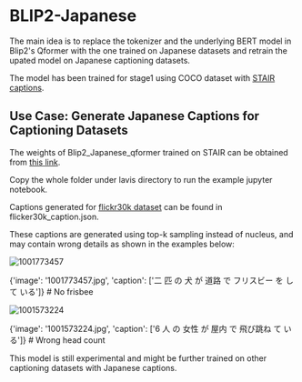 # BLIP2-Japanese

The main idea is to replace the tokenizer and the underlying BERT model in Blip2's Qformer with the one trained on Japanese datasets and retrain the upated model on Japanese captioning datasets.

The model has been trained for stage1 using COCO dataset with [STAIR captions](http://captions.stair.center/#:~:text=STAIR%20Captions%20is%20a%20large,multimodal%20retrieval%2C%20and%20image%20generation.).

## Use Case: Generate Japanese Captions for Captioning Datasets

The weights of Blip2_Japanese_qformer trained on STAIR can be obtained from [this link](https://drive.google.com/drive/folders/11YRyQb-_Pn8g3Wlnv2aBwNnvZ0Oo4LRM?usp=drive_link).

Copy the whole folder under lavis directory to run the example jupyter notebook.

Captions generated for [flickr30k dataset](https://www.kaggle.com/datasets/adityajn105/flickr30k?select=Images) can be found in flicker30k_caption.json.

These captions are generated using top-k sampling instead of nucleus, and may contain wrong details as shown in the examples below:

![1001773457](https://github.com/ZhaoPeiduo/BLIP2-Japanese/assets/77187494/eae2e401-9697-45ad-b118-4c8ea7ae95f4)

 {'image': '1001773457.jpg', 'caption': ['二 匹 の 犬 が 道路 で フリスビー を し て いる']} # No frisbee

 ![1001573224](https://github.com/ZhaoPeiduo/BLIP2-Japanese/assets/77187494/9a563146-e815-49e7-96d4-55a69a3d0123)
 
{'image': '1001573224.jpg', 'caption': ['6 人 の 女性 が 屋内 で 飛び跳ね て いる']} # Wrong head count

This model is still experimental and might be further trained on other captioning datasets with Japanese captions.
